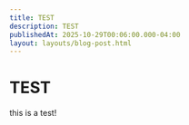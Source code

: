 ```yaml
---
title: TEST
description: TEST
publishedAt: 2025-10-29T00:06:00.000-04:00
layout: layouts/blog-post.html
---
```

# TEST

this is a test!
